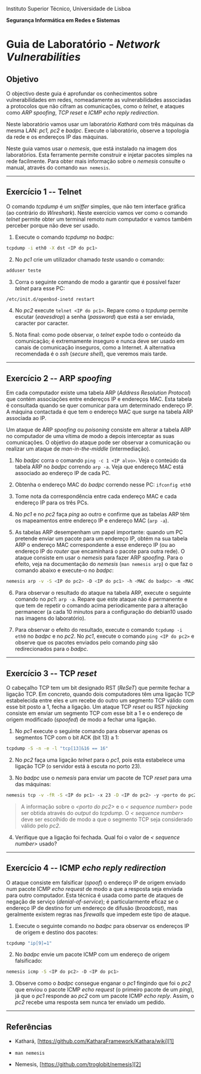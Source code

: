 Instituto Superior Técnico, Universidade de Lisboa

**Segurança Informática em Redes e Sistemas**

# Guia de Laboratório - *Network Vulnerabilities*

## Objetivo

O objectivo deste guia é aprofundar os conhecimentos sobre vulnerabilidades em redes, nomeadamente as vulnerabilidades associadas a protocolos que não cifram as comunicações, como o *telnet*, e ataques como *ARP spoofing*, *TCP reset* e *ICMP echo reply redirection*.

Neste laboratório vamos usar um laboratório *Kathará* com três máquinas da mesma LAN: *pc1, pc2* e *badpc*.
Execute o laboratório, observe a topologia da rede e os endereços IP das máquinas.

Neste guia vamos usar o *nemesis*, que está instalado na imagem dos laboratórios.
Esta ferramente permite construir e injetar pacotes simples na rede facilmente.
Para obter mais informação sobre o *nemesis* consulte o manual, através do comando `man nemesis`.

----

## Exercício 1 -- Telnet

O comando *tcpdump* é um *sniffer* simples, que não tem interface gráfica (ao contrário do *Wireshark*).
Neste exercício vamos ver como o comando *telnet* permite obter um terminal remoto num computador e vamos também perceber porque não deve ser usado.

1.  Execute o comando *tcpdump* no *badpc:*

```bash
tcpdump -i eth0 -X dst <IP do pc1>
```

2.  No *pc1* crie um utilizador chamado *teste* usando o comando:

```bash
adduser teste
```

3.  Corra o seguinte comando de modo a garantir que é possível fazer
    *telnet* para esse PC:

```bash
/etc/init.d/openbsd-inetd restart
```

4.  No *pc2* execute `telnet <IP do pc1>`. 
Repare como o *tcpdump* permite escutar (*eavesdrop*) a senha (*password*) que está a ser enviada, caracter por caracter.

5.  Nota final: como pode observar, o *telnet* expõe todo o conteúdo da comunicação;
é extremamente inseguro e nunca deve ser usado em canais de comunicação inseguros, como a Internet.
A alternativa recomendada é o *ssh* (*secure shell*), que veremos mais tarde.

----

## Exercício 2 -- ARP *spoofing*

Em cada computador existe uma tabela ARP (*Address Resolution Protocol*) que contém associações entre endereços IP e endereços MAC.
Esta tabela é consultada quando se quer comunicar para um determinado endereço IP.
A máquina contactada é que tem o endereço MAC que surge na tabela ARP associada ao IP.

Um ataque de ARP *spoofing* ou *poisoning* consiste em alterar a tabela ARP no computador de uma vítima de modo a depois interceptar as suas comunicações.
O objetivo do ataque pode ser observar a comunicação ou realizar um ataque de *man-in-the-middle* (intermediação).

1.  No *badpc* corra o comando `ping -c 1 <IP alvo>`.
Veja o conteúdo da tabela ARP no *badpc* correndo `arp -a`.
Veja que endereço MAC está associado ao endereço IP de cada PC.

2.  Obtenha o endereço MAC do *badpc* correndo nesse PC: `ifconfig eth0`

3.  Tome nota da correspondência entre cada endereço MAC e cada endereço
    IP para os três PCs.

4.  No *pc1* e no *pc2* faça *ping* ao outro e confirme que as tabelas
    ARP têm os mapeamentos entre endereço IP e endereço MAC (`arp -a`).

5.  As tabelas ARP desempenham um papel importante: quando um PC pretende enviar um pacote para um endereço IP, obtém na sua tabela ARP o endereço MAC correspondente a esse endereço IP (ou ao endereço IP do *router* que encaminhará o pacote para outra rede).
O ataque consiste em usar o *nemesis* para fazer ARP *spoofing*.
Para o efeito, veja na documentação do *nemesis* (`man nemesis arp`) o que faz o comando abaixo e execute-o no *badpc*:

```bash
nemesis arp -v -S <IP do pc2> -D <IP do pc1> -h <MAC do badpc> -m <MAC do pc1>
```

6.  Para observar o resultado do ataque na tabela ARP, execute o seguinte comando no *pc1*: `arp -a`. 
Repare que este ataque não é permanente e que tem de repetir o comando acima periodicamente para a alteração permanecer (a cada 10 minutos para a configuração do debian10 usado nas imagens do laboratório).

7.  Para observar o efeito do resultado, execute o comando `tcpdump -i eth0` no *badpc* e no *pc2*.
No *pc1*, execute o comando `ping <IP do pc2>` e observe que os pacotes enviados pelo comando *ping* são redirecionados para o *badpc*.

----

## Exercício 3 -- TCP *reset*

O cabeçalho TCP tem um bit designado RST (*ReSeT*) que permite fechar a ligação TCP.
Em concreto, quando dois computadores têm uma ligação TCP estabelecida entre eles e um recebe do outro um segmento TCP válido com esse bit posto a 1, fecha a ligação.
Um ataque TCP *reset* ou RST *hijacking* consiste em enviar um segmento TCP com esse bit a 1 e o
endereço de origem modificado (*spoofed*) de modo a fechar uma ligação.

1.  No *pc1* execute o seguinte comando para observar apenas os segmentos TCP com o bit ACK (bit 13) a 1:

```bash
tcpdump -S -n -e -l "tcp[13]&16 == 16"
```

2.  No *pc2* faça uma ligação *telnet* para o *pc1*, pois esta estabelece uma ligação TCP (o servidor está à escuta no porto 23).

3.  No *badpc* use o *nemesis* para enviar um pacote de TCP *reset* para uma das máquinas:

```bash
nemesis tcp -v -fR -S <IP do pc1> -x 23 -D <IP do pc2> -y <porto do pc2> -s <sequence number>
```

> A informação sobre o *\<porto do pc2\>* e o *\< sequence number\>*
> pode ser obtida através do *output* do *tcpdump*. O *\< sequence number\>* deve
> ser escolhido de modo a que o segmento TCP seja considerado válido
> pelo *pc2*.

4.  Verifique que a ligação foi fechada.
Qual foi o valor de *\< sequence number\>* usado?

----

## Exercício 4 -- ICMP *echo reply redirection*

O ataque consiste em falsificar (*spoof*) o endereço IP de origem enviado num pacote ICMP *echo request* de modo a que a resposta seja enviada para outro computador.
Esta técnica é usada como parte de ataques de negação de serviço (*denial-of-service*);
é particularmente eficaz se o endereço IP de destino for um endereço de difusão (*broadcast*), mas geralmente existem regras nas *firewalls* que impedem este tipo de ataque.

1.  Execute o seguinte comando no *badpc* para observar os endereços IP de origem e destino dos pacotes:

```bash
tcpdump "ip[9]=1"
```

2.  No *badpc* envie um pacote ICMP com um endereço de origem falsificado:

```bash
nemesis icmp -S <IP do pc2> -D <IP do pc1>
```

3.  Observe como o *badpc* consegue enganar o *pc1* fingindo que foi o *pc2* que enviou o pacote ICMP *echo request* (o primeiro pacote de um *ping*), já que o *pc1* responde ao *pc2* com um pacote ICMP *echo reply*.
Assim, o *pc2* recebe uma resposta sem nunca ter enviado um pedido.

----

## Referências

-   Kathará, [https://github.com/KatharaFramework/Kathara/wiki][1]

-   `man nemesis`

-   Nemesis, [https://github.com/troglobit/nemesis][2]

  [1]: http://wiki.netkit.org/
  [2]: https://github.com/troglobit/nemesis
